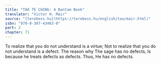 ```yaml
---
title: "TAO TE CHING: A Bantam Book"
translator: "Victor H. Mair"
source: "[terebess.hu](https://terebess.hu/english/tao/mair.html)"
isbn: "978-0-307-43463-0"
part: 2
chapter: 71
---
```

To realize that you do not understand is a virtue;
Not to realize that you do not understand is a defect.
The reason why
The sage has no defects,
Is because he treats defects as defects.
Thus,
He has no defects.